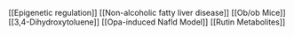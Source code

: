 [[Epigenetic regulation]]
[[Non-alcoholic fatty liver disease]]
[[Ob/ob Mice]]
[[3,4-Dihydroxytoluene]]
[[Opa-induced Nafld Model]]
[[Rutin Metabolites]]
